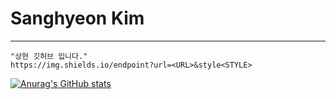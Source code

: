 # Sanghyeon Kim

---

```
"상현 깃허브 입니다."
https://img.shields.io/endpoint?url=<URL>&style<STYLE>
```

[![Anurag's GitHub stats](https://github-readme-stats.vercel.app/api?username=kuk6467)](https://github.com/anuraghazra/github-readme-stats)

<!--
**kuk6467/kuk6467** is a ✨ _special_ ✨ repository because its `README.md` (this file) appears on your GitHub profile.

Here are some ideas to get you started:

- 🔭 I’m currently working on ...
- 🌱 I’m currently learning ...
- 👯 I’m looking to collaborate on ...
- 🤔 I’m looking for help with ...
- 💬 Ask me about ...
- 📫 How to reach me: ...
- 😄 Pronouns: ...
- ⚡ Fun fact: ...
-->
